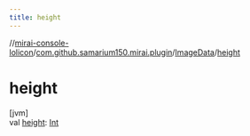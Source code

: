 ```yaml
---
title: height
---
```

//[mirai-console-lolicon](../../../index.html)/[com.github.samarium150.mirai.plugin](../index.html)/[ImageData](index.html)/[height](height.html)



# height



[jvm]\
val [height](height.html): [Int](https://kotlinlang.org/api/latest/jvm/stdlib/kotlin/-int/index.html)




